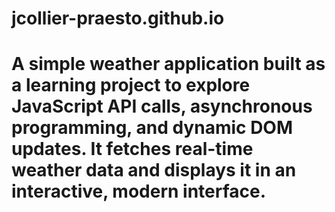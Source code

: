 # jcollier-praesto.github.io
# A simple weather application built as a learning project to explore JavaScript API calls, asynchronous programming, and dynamic DOM updates. It fetches real-time weather data and displays it in an interactive, modern interface.
